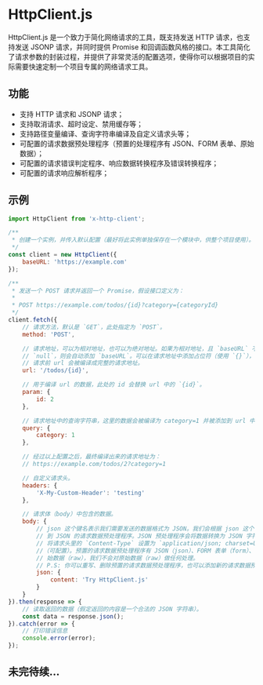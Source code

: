 # HttpClient.js

HttpClient.js 是一个致力于简化网络请求的工具，既支持发送 HTTP 请求，也支持发送 JSONP 请求，并同时提供 Promise 和回调函数风格的接口。本工具简化了请求参数的封装过程，并提供了非常灵活的配置选项，使得你可以根据项目的实际需要快速定制一个项目专属的网络请求工具。

## 功能

* 支持 HTTP 请求和 JSONP 请求；
* 支持取消请求、超时设定、禁用缓存等；
* 支持路径变量编译、查询字符串编译及自定义请求头等；
* 可配置的请求数据预处理程序（预置的处理程序有 JSON、FORM 表单、原始数据）；
* 可配置的请求错误判定程序、响应数据转换程序及错误转换程序；
* 可配置的请求响应解析程序；

## 示例

```js
import HttpClient from 'x-http-client';

/**
 * 创建一个实例，并传入默认配置（最好将此实例单独保存在一个模块中，供整个项目使用）。
 */
const client = new HttpClient({
    baseURL: 'https://example.com'
});

/**
 * 发送一个 POST 请求并返回一个 Promise，假设接口定义为：
 *
 * POST https://example.com/todos/{id}?category={categoryId}
 */
client.fetch({
    // 请求方法，默认是 `GET`，此处指定为 `POST`。
    method: 'POST',

    // 请求地址，可以为相对地址，也可以为绝对地址。如果为相对地址，且 `baseURL` 不为
    // `null`，则会自动添加 `baseURL`。可以在请求地址中添加占位符（使用 `{}`），发送
    // 请求前 url 会被编译成完整的请求地址。
    url: '/todos/{id}',

    // 用于编译 url 的数据，此处的 id 会替换 url 中的 `{id}`。
    param: {
        id: 2
    },

    // 请求地址中的查询字符串，这里的数据会被编译为 category=1 并被添加到 url 中。
    query: {
        category: 1
    },

    // 经过以上配置之后，最终编译出来的请求地址为：
    // https://example.com/todos/2?category=1

    // 自定义请求头。
    headers: {
        'X-My-Custom-Header': 'testing'
    },

    // 请求体（body）中包含的数据。
    body: {
        // json 这个键名表示我们需要发送的数据格式为 JSON。我们会根据 json 这个关键字找
        // 到 JSON 的请求数据预处理程序。JSON 预处理程序会将数据转换为 JSON 字符串，并
        // 将请求头里的 `Content-Type` 设置为 `application/json; charset=UTF-8`
        //（可配置）。预置的请求数据预处理程序有 JSON（json）、FORM 表单（form）、和原
        // 始数据（raw），我们不会对原始数据（raw）做任何处理。
        // P.S: 你可以重写、删除预置的请求数据预处理程序，也可以添加新的请求数据预处理程序。
        json: {
            content: 'Try HttpClient.js'
        }
    }
}).then(response => {
    // 读取返回的数据（假定返回的内容是一个合法的 JSON 字符串）。
    const data = response.json();
}).catch(error => {
    // 打印错误信息
    console.error(error);
});
```

## 未完待续...
